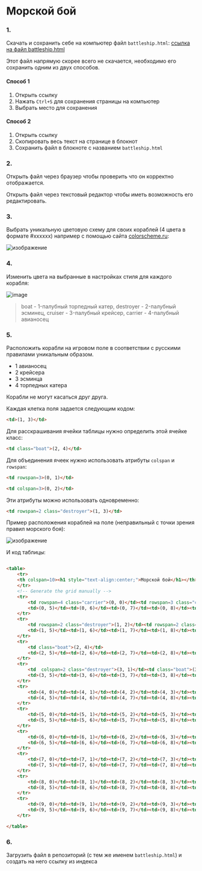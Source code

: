 # Морской бой

### 1.

Скачать и сохранить себе на компьютер файл `battleship.html`:
<a id="raw-url" href="https://raw.githubusercontent.com/yarmolinskiyam-yandex/yarmolinskiyam-yandex.github.io/refs/heads/main/battleship.html"> ссылка на файл battleship.html </a>

Этот файл напрямую скорее всего не скачается, необходимо его сохранить одним из двух способов.

#### Способ 1

1. Открыть ссылку
2. Нажать `Ctrl+S` для сохранения страницы на компьютер
3. Выбрать место для сохранения

#### Способ 2

1. Открыть ссылку
2. Скопировать весь текст на странице в блокнот
3. Сохранить файл в блокноте с названием `battleship.html`

### 2.

Открыть файл через браузер чтобы проверить что он корректно отображается.

Открыть файл через текстовый редактор чтобы иметь возможность его редактировать.

### 3.

Выбрать уникальную цветовую схему для своих кораблей (4 цвета в формате #xxxxxx) например с помощью сайта [colorscheme.ru](https://colorscheme.ru/):

![изображение](https://github.com/user-attachments/assets/fb0f46b9-c53e-4bdc-a6cc-874b8448e33f)

### 4.

Изменить цвета на выбранные в настройках стиля для каждого корабля:

![image](https://github.com/user-attachments/assets/176a99c7-01c4-4093-8d06-6398a2d99247)

> boat - 1-палубный торпедный катер, destroyer - 2-палубный эсминец, cruiser - 3-палубный крейсер, carrier - 4-палубный авианосец

### 5.

Расположить корабли на игровом поле в соответствии с русскими правилами уникальным образом.
- 1 авианосец
- 2 крейсера
- 3 эсминца
- 4 торпедных катера

Корабли не могут касаться друг друга.

Каждая клетка поля задается следующим кодом:

```html
<td>(1, 3)</td>
```

Для расскрашивания ячейки таблицы нужно определить этой ячейке класс:

```html
<td class="boat">(2, 4)</td>
```

Для объединения ячеек нужно использовать атрибуты `colspan` и `rowspan`:

```html
<td rowspan=3>(0, 1)</td>
```
```html
<td colspan=3>(0, 2)</td>
```

Эти атрибуты можно использовать одновременно:

```html
<td rowspan=2 class="destroyer">(1, 3)</td>
```

Пример расположения кораблей на поле (неправильный с точки зрения правил морского боя):

![изображение](https://github.com/user-attachments/assets/ab72afbe-d316-4770-a9ac-f3ed8cf5e7a1)

И код таблицы:

```html

<table>
	<tr>
	<th colspan=10><h1 style="text-align:center;">Морской бой</h1></th>
	</tr>
    <!-- Generate the grid manually -->
    <tr>
        <td rowspan=4 class="carrier">(0, 0)</td><td rowspan=3 class="cruiser">(0, 1)</td><td colspan=3 class="cruiser">(0, 2)</td>
        <td>(0, 5)</td><td>(0, 6)</td><td>(0, 7)</td><td>(0, 8)</td><td>(0, 9)</td>
    </tr>
    <tr>
        <td rowspan=2 class="destroyer">(1, 2)</td><td rowspan=2 class="destroyer">(1, 3)</td><td class="boat">(1, 4)</td>
        <td>(1, 5)</td><td>(1, 6)</td><td>(1, 7)</td><td>(1, 8)</td><td>(1, 9)</td>
    </tr>
    <tr>
        <td class="boat">(2, 4)</td>
        <td>(2, 5)</td><td>(2, 6)</td><td>(2, 7)</td><td>(2, 8)</td><td>(2, 9)</td>
    </tr>
    <tr>
        <td  colspan=2 class="destroyer">(3, 1)</td><td class="boat">(3, 3)</td><td class="boat">(3, 4)</td>
        <td>(3, 5)</td><td>(3, 6)</td><td>(3, 7)</td><td>(3, 8)</td><td>(3, 9)</td>
    </tr>
    <tr>
        <td>(4, 0)</td><td>(4, 1)</td><td>(4, 2)</td><td>(4, 3)</td><td>(4, 4)</td>
        <td>(4, 5)</td><td>(4, 6)</td><td>(4, 7)</td><td>(4, 8)</td><td>(4, 9)</td>
    </tr>
    <tr>
        <td>(5, 0)</td><td>(5, 1)</td><td>(5, 2)</td><td>(5, 3)</td><td>(5, 4)</td>
        <td>(5, 5)</td><td>(5, 6)</td><td>(5, 7)</td><td>(5, 8)</td><td>(5, 9)</td>
    </tr>
    <tr>
        <td>(6, 0)</td><td>(6, 1)</td><td>(6, 2)</td><td>(6, 3)</td><td>(6, 4)</td>
        <td>(6, 5)</td><td>(6, 6)</td><td>(6, 7)</td><td>(6, 8)</td><td>(6, 9)</td>
    </tr>
    <tr>
        <td>(7, 0)</td><td>(7, 1)</td><td>(7, 2)</td><td>(7, 3)</td><td>(7, 4)</td>
        <td>(7, 5)</td><td>(7, 6)</td><td>(7, 7)</td><td>(7, 8)</td><td>(7, 9)</td>
    </tr>
    <tr>
        <td>(8, 0)</td><td>(8, 1)</td><td>(8, 2)</td><td>(8, 3)</td><td>(8, 4)</td>
        <td>(8, 5)</td><td>(8, 6)</td><td>(8, 7)</td><td>(8, 8)</td><td>(8, 9)</td>
    </tr>
    <tr>
        <td>(9, 0)</td><td>(9, 1)</td><td>(9, 2)</td><td>(9, 3)</td><td>(9, 4)</td>
        <td>(9, 5)</td><td>(9, 6)</td><td>(9, 7)</td><td>(9, 8)</td><td>(9, 9)</td>
    </tr>

</table>
```

### 6.

Загрузить файл в репозиторий (с тем же именем `battleship.html`) и создать на него ссылку из индекса

